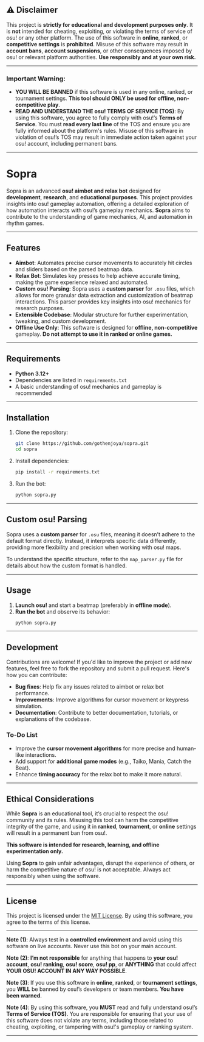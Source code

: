 ## ⚠️ Disclaimer

This project is **strictly for educational and development purposes only**. It is **not** intended for cheating, exploiting, or violating the terms of service of osu! or any other platform. The use of this software in **online**, **ranked**, or **competitive settings** is **prohibited**. Misuse of this software may result in **account bans**, **account suspensions**, or other consequences imposed by osu! or relevant platform authorities. **Use responsibly and at your own risk.**

---

### **Important Warning:**
- **YOU WILL BE BANNED** if this software is used in any online, ranked, or tournament settings. **This tool should ONLY be used for offline, non-competitive play**.
- **READ AND UNDERSTAND THE osu! TERMS OF SERVICE (TOS)**: By using this software, you agree to fully comply with osu!’s **Terms of Service**. You must **read every last line** of the TOS and ensure you are fully informed about the platform's rules. Misuse of this software in violation of osu!’s TOS may result in immediate action taken against your osu! account, including permanent bans.

---

# Sopra

Sopra is an advanced **osu! aimbot and relax bot** designed for **development**, **research**, and **educational purposes**. This project provides insights into osu! gameplay automation, offering a detailed exploration of how automation interacts with osu!’s gameplay mechanics. **Sopra** aims to contribute to the understanding of game mechanics, AI, and automation in rhythm games.

---

## Features

- **Aimbot**: Automates precise cursor movements to accurately hit circles and sliders based on the parsed beatmap data.
- **Relax Bot**: Simulates key presses to help achieve accurate timing, making the game experience relaxed and automated.
- **Custom osu! Parsing**: Sopra uses a **custom parser** for `.osu` files, which allows for more granular data extraction and customization of beatmap interactions. This parser provides key insights into osu! mechanics for research purposes.
- **Extensible Codebase**: Modular structure for further experimentation, tweaking, and custom development.
- **Offline Use Only**: This software is designed for **offline, non-competitive** gameplay. **Do not attempt to use it in ranked or online games.**

---

## Requirements

- **Python 3.12+**
- Dependencies are listed in `requirements.txt`
- A basic understanding of osu! mechanics and gameplay is recommended

---

## Installation

1. Clone the repository:
    ```bash
    git clone https://github.com/gothenjoya/sopra.git
    cd sopra
    ```

2. Install dependencies:
    ```bash
    pip install -r requirements.txt
    ```

3. Run the bot:
    ```bash
    python sopra.py
    ```

---

## Custom osu! Parsing

Sopra uses a **custom parser** for `.osu` files, meaning it doesn’t adhere to the default format directly. Instead, it interprets specific data differently, providing more flexibility and precision when working with osu! maps.

To understand the specific structure, refer to the `map_parser.py` file for details about how the custom format is handled.

---

## Usage

1. **Launch osu!** and start a beatmap (preferably in **offline mode**).
2. **Run the bot** and observe its behavior:
    ```bash
    python sopra.py
    ```

---

## Development

Contributions are welcome! If you'd like to improve the project or add new features, feel free to fork the repository and submit a pull request. Here's how you can contribute:

- **Bug fixes**: Help fix any issues related to aimbot or relax bot performance.
- **Improvements**: Improve algorithms for cursor movement or keypress simulation.
- **Documentation**: Contribute to better documentation, tutorials, or explanations of the codebase.

### To-Do List

- Improve the **cursor movement algorithms** for more precise and human-like interactions.
- Add support for **additional game modes** (e.g., Taiko, Mania, Catch the Beat).
- Enhance **timing accuracy** for the relax bot to make it more natural.

---

## Ethical Considerations

While **Sopra** is an educational tool, it’s crucial to respect the osu! community and its rules. Misusing this tool can harm the competitive integrity of the game, and using it in **ranked**, **tournament**, or **online** settings will result in a permanent ban from osu!.

**This software is intended for research, learning, and offline experimentation only.**

Using **Sopra** to gain unfair advantages, disrupt the experience of others, or harm the competitive nature of osu! is not acceptable. Always act responsibly when using the software.

---

## License

This project is licensed under the [MIT License](LICENSE). By using this software, you agree to the terms of this license.

---

**Note (1)**: Always test in a **controlled environment** and avoid using this software on live accounts. Never use this bot on your main account.

**Note (2)**: **I’m not responsible** for anything that happens to **your osu! account**, **osu! ranking**, **osu! score**, **osu! pp**, or **ANYTHING** that could affect **YOUR OSU! ACCOUNT IN ANY WAY POSSIBLE**.

**Note (3)**: If you use this software in **online**, **ranked**, or **tournament settings**, you **WILL** be banned by osu!’s developers or team members. **You have been warned**.

**Note (4)**: By using this software, you **MUST** read and fully understand osu!’s **Terms of Service (TOS)**. You are responsible for ensuring that your use of this software does not violate any terms, including those related to cheating, exploiting, or tampering with osu!'s gameplay or ranking system.


---